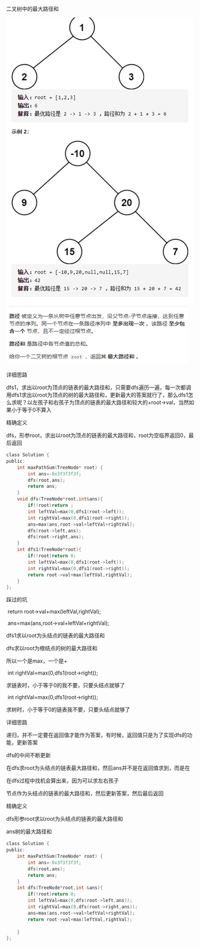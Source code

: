 二叉树中的最大路径和

![img](image/1627904149816.png)![img](image/1627904158404.png)

详细思路

dfs1，求出以root为顶点的链表的最大路径和，只需要dfs遍历一遍，每一次都调用dfs1求出以root为顶点的树的最大路径和，更新最大的答案就行了，那么dfs1怎么求呢？以左孩子和右孩子为顶点的链表的最大路径和较大的+root->val，当然如果小于等于0不算入

精确定义

dfs，形参root，求出以root为顶点的链表的最大路径和，root为空临界返回0，最后返回

```c
class Solution {
public:
    int maxPathSum(TreeNode* root) {
        int ans=-0x3f3f3f3f;
        dfs(root,ans);
        return ans;
    }
    void dfs(TreeNode*root,int&ans){
        if(!root)return ;
        int leftVal=max(0,dfs1(root->left));
        int rightVal=max(0,dfs1(root->right));
        ans=max(ans,root->val+leftVal+rightVal);
        dfs(root->left,ans);
        dfs(root->right,ans);
    }
    int dfs1(TreeNode*root){
        if(!root)return 0;
        int leftVal=max(0,dfs1(root->left));
        int rightVal=max(0,dfs1(root->right));
        return root->val+max(leftVal,rightVal);
    }
};
```

踩过的坑

​    return root->val+max(leftVal,rightVal);

​    ans=max(ans,root->val+leftVal+rightVal);

dfs1求以root为头结点的链表的最大路径和

dfs求以root为根结点的树的最大路径和  

所以一个是max，一个是+

​    int rightVal=max(0,dfs1(root->right));

求链表时，小于等于0的我不要，只要头结点就够了

​    int rightVal=max(0,dfs1(root->right));

求树时，小于等于0的链表我不要，只要头结点就够了

详细思路

递归，并不一定要在返回值才能作为答案，有时候，返回值只是为了实现dfs的功能，更新答案

dfs的中间不断更新

在dfs求root为头结点的链表最大路径和，然后ans并不是在返回值求到，而是在

在dfs过程中找机会算出来，因为可以求左右孩子

节点作为头结点的链表的最大路径和，然后更新答案，然后最后返回

精确定义

dfs形参root求以root为头结点的链表的最大路径和

ans树的最大路径和

```c
class Solution {
public:
    int maxPathSum(TreeNode* root) {
        int ans=-0x3f3f3f3f;
        dfs(root,ans);
        return ans;
    }
    int dfs(TreeNode*root,int &ans){
        if(!root)return 0;
        int leftVal=max(0,dfs(root->left,ans));
        int rightVal=max(0,dfs(root->right,ans));
        ans=max(ans,root->val+leftVal+rightVal);
        return root->val+max(leftVal,rightVal);

    }
};
```

